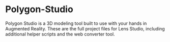 # Polygon-Studio
Polygon Studio is a 3D modeling tool built to use with your hands in Augmented Reality. These are the full project files for Lens Studio, including additional helper scripts and the web converter tool.
